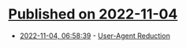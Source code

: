 # [Published on 2022-11-04](index.md)

* [2022-11-04, 06:58:39](https://news.ycombinator.com/item?id=33463050) - [User-Agent Reduction](https://www.akamai.com/blog/developers/user-agent-reduction)
